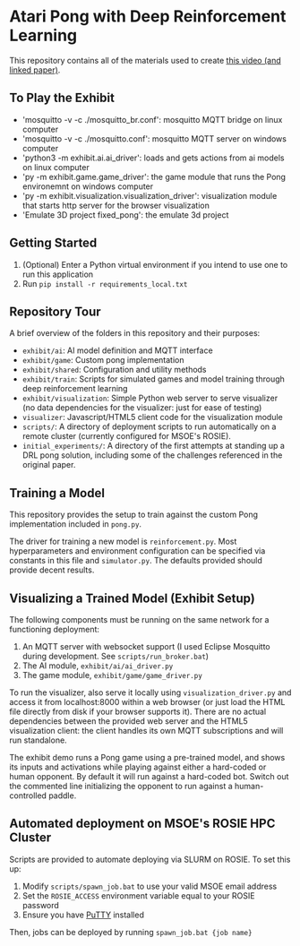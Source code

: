 # Atari Pong with Deep Reinforcement Learning
This repository contains all of the materials used to create [this video (and linked paper)](https://youtu.be/23g--Iu_cPE).

## To Play the Exhibit
* 'mosquitto -v -c ./mosquitto_br.conf': mosquitto MQTT bridge on linux computer 
* 'mosquitto -v -c ./mosquitto.conf': mosquitto MQTT server on windows computer
* 'python3 -m exhibit.ai.ai_driver': loads and gets actions from ai models on linux computer
* 'py -m exhibit.game.game_driver': the game module that runs the Pong environemnt on windows computer
* 'py -m exhibit.visualization.visualization_driver': visualization module that starts http server for the browser visualization
* 'Emulate 3D project fixed_pong': the emulate 3d project

## Getting Started
1. (Optional) Enter a Python virtual environment if you intend to use one to run this application
2. Run `pip install -r requirements_local.txt`

## Repository Tour
A brief overview of the folders in this repository and their purposes:
* `exhibit/ai`: AI model definition and MQTT interface
* `exhibit/game`: Custom pong implementation
* `exhibit/shared`: Configuration and utility methods
* `exhibit/train`: Scripts for simulated games and model training through deep reinforcement learning
* `exhibit/visualization`: Simple Python web server to serve visualizer (no data dependencies for the visualizer: just for ease of testing)
* `visualizer`: Javascript/HTML5 client code for the visualization module
* `scripts/`: A directory of deployment scripts to run automatically on a remote cluster (currently configured for MSOE's ROSIE).
* `initial_experiments/`: A directory of the first attempts at standing up a DRL pong solution, including some of the challenges referenced in the original paper.

## Training a Model
This repository provides the setup to train against the custom Pong implementation included in `pong.py`.

The driver for training a new model is `reinforcement.py`. Most hyperparameters and environment configuration can be specified via constants in this file and `simulator.py`.
The defaults provided should provide decent results.

## Visualizing a Trained Model (Exhibit Setup)
The following components must be running on the same network for a functioning deployment:
1. An MQTT server with websocket support (I used Eclipse Mosquitto during development. See `scripts/run_broker.bat`)
2. The AI module, `exhibit/ai/ai_driver.py`
3. The game module, `exhibit/game/game_driver.py`

To run the visualizer, also serve it locally using `visualization_driver.py` and access it from localhost:8000 within a web browser (or just load the HTML file directly from disk if your browser supports it).
There are no actual dependencies between the provided web server and the HTML5 visualization client: the client handles its own MQTT subscriptions and will run standalone.

The exhibit demo runs a Pong game using a pre-trained model, and shows its inputs and activations while playing against either a hard-coded or human opponent.
By default it will run against a hard-coded bot. Switch out the commented line initializing the opponent to run against a human-controlled paddle.

## Automated deployment on MSOE's ROSIE HPC Cluster
Scripts are provided to automate deploying via SLURM on ROSIE. To set this up:
1. Modify `scripts/spawn_job.bat` to use your valid MSOE email address
2. Set the `ROSIE_ACCESS` environment variable equal to your ROSIE password
3. Ensure you have [PuTTY](https://www.chiark.greenend.org.uk/~sgtatham/putty/latest.html) installed

Then, jobs can be deployed by running `spawn_job.bat {job name}`
